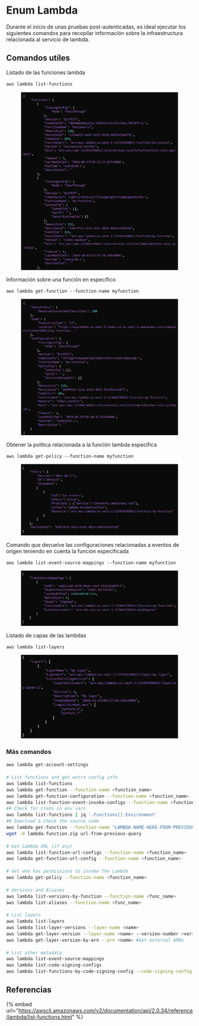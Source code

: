 # Enum Lambda

Durante el inicio de unas pruebas post-autenticadas, es ideal ejecutar los siguientes comandos para recopilar información sobre la infraestructura relacionada al servicio de lambda.

## Comandos utíles

Listado de las funciones lambda

```bash
aws lambda list-functions
```

<figure><img src="../../.gitbook/assets/image (21) (1).png" alt=""><figcaption></figcaption></figure>



Información sobre una función en específico

```
aws lambda get-function --function-name myfunction
```

<figure><img src="../../.gitbook/assets/image (9) (3) (1).png" alt=""><figcaption></figcaption></figure>



Obtener la política relacionada a la función lambda específica

```
aws lambda get-policy --function-name myfunction
```

<figure><img src="../../.gitbook/assets/image (19) (1) (3).png" alt=""><figcaption></figcaption></figure>



Comando que devuelve las configuraciones relacionadas a eventos de origen teniendo en cuenta la función especificada

```
aws lambda list-event-source-mappings --function-name myfunction
```

<figure><img src="../../.gitbook/assets/image (45).png" alt=""><figcaption></figcaption></figure>



Listado de capas de las lambdas

```
aws lambda list-layers
```

<figure><img src="../../.gitbook/assets/image (6) (1) (2).png" alt=""><figcaption></figcaption></figure>

### Más comandos

```bash
aws lambda get-account-settings

# List functions and get extra config info
aws lambda list-functions
aws lambda get-function --function-name <function_name>
aws lambda get-function-configuration --function-name <function_name>
aws lambda list-function-event-invoke-configs --function-name <function_name>
## Check for creds in env vars
aws lambda list-functions | jq '.Functions[].Environment'
## Download & check the source code
aws lambda get-function --function-name "LAMBDA-NAME-HERE-FROM-PREVIOUS-QUERY" --query 'Code.Location' --profile uploadcreds
wget -O lambda-function.zip url-from-previous-query

# Get Lambda URL (if any)
aws lambda list-function-url-configs --function-name <function_name>
aws lambda get-function-url-config --function-name <function_name>

# Get who has permissions to invoke the Lambda
aws lambda get-policy --function-name <function_name>

# Versions and Aliases
aws lambda list-versions-by-function --function-name <func_name>
aws lambda list-aliases --function-name <func_name>

# List layers
aws lambda list-layers
aws lambda list-layer-versions --layer-name <name>
aws lambda get-layer-version --layer-name <name> --version-number <ver>
aws lambda get-layer-version-by-arn --arn <name> #Get external ARNs

# List other metadata
aws lambda list-event-source-mappings
aws lambda list-code-signing-configs
aws lambda list-functions-by-code-signing-config --code-signing-config-arn <arn>
```

## Referencias

{% embed url="https://awscli.amazonaws.com/v2/documentation/api/2.0.34/reference/lambda/list-functions.html" %}

